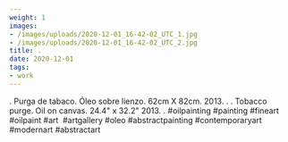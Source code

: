 ```yaml
---
weight: 1
images:
- /images/uploads/2020-12-01_16-42-02_UTC_1.jpg
- /images/uploads/2020-12-01_16-42-02_UTC_2.jpg
title: .
date: 2020-12-01
tags:
- work
---
```


.
Purga de tabaco.
Óleo sobre lienzo.
62cm X 82cm.
2013.
.
.
Tobacco purge.
Oil on canvas.
24.4" x 32.2"
2013.
.
#oilpainting #painting #fineart #oilpaint #art  #artgallery  #oleo #abstractpainting #contemporaryart #modernart #abstractart
